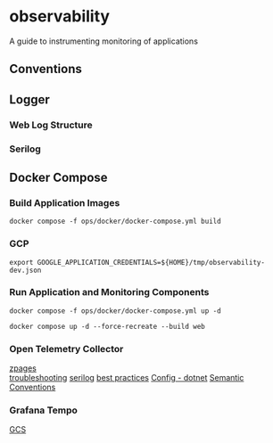# observability
A guide to instrumenting monitoring of applications

## Conventions


## Logger

### Web Log Structure


### Serilog

## Docker Compose

### Build Application Images
```shell
docker compose -f ops/docker/docker-compose.yml build
```

### GCP
```shell
export GOOGLE_APPLICATION_CREDENTIALS=${HOME}/tmp/observability-dev.json
```

### Run Application and Monitoring Components
```shell
docker compose -f ops/docker/docker-compose.yml up -d

docker compose up -d --force-recreate --build web
```

### Open Telemetry Collector
[zpages](https://github.com/open-telemetry/opentelemetry-collector/tree/main/extension/zpagesextension) <br>
[troubleshooting](https://github.com/open-telemetry/opentelemetry-collector/blob/main/docs/troubleshooting.md)
[serilog](https://github.com/serilog/serilog-sinks-opentelemetry)
[best practices](https://github.com/open-telemetry/opentelemetry-collector/blob/main/docs/security-best-practices.md)
[Config - dotnet](https://github.com/open-telemetry/opentelemetry-dotnet-instrumentation/blob/main/docs/config.md)
[Semantic Conventions](https://github.com/open-telemetry/semantic-conventions)

### Grafana Tempo
[GCS](https://grafana.com/docs/tempo/latest/configuration/gcs/)

